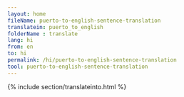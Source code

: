 ```yaml
---
layout: home
fileName: puerto-to-english-sentence-translation
translatein: puerto_to_english
folderName : translate
lang: hi
from: en
to: hi
permalink: /hi/puerto-to-english-sentence-translation
tool: puerto-to-english-sentence-translation
---
```

{% include section/translateinto.html %}